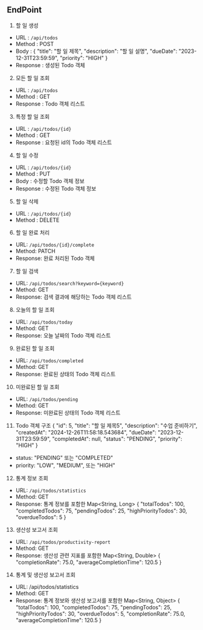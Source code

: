 ## EndPoint
1. 할 일 생성
- URL : `/api/todos`
- Method : POST
- Body : {
  "title": "할 일 제목",
  "description": "할 일 설명",
  "dueDate": "2023-12-31T23:59:59",
  "priority": "HIGH"
  }
- Response : 생성된 Todo 객체

2. 모든 할 일 조회
- URL : `/api/todos`
- Method : GET
- Response : Todo 객체 리스트

3. 특정 할 일 조회
- URL : `/api/todos/{id}`
- Method : GET
- Response : 요청된 id의 Todo 객체 리스트

4. 할 일 수정
- URL : `/api/todos/{id}`
- Method : PUT
- Body : 수정할 Todo 객체 정보
- Response : 수정된  Todo 객체 정보

5. 할 일 삭제
- URL : `/api/todos/{id}`
- Method : DELETE

6. 할 일 완료 처리
 -  URL: `/api/todos/{id}/complete`
 -  Method: PATCH
 -  Response: 완료 처리된 Todo 객체
7. 할 일 검색
 -  URL: `/api/todos/search?keyword={keyword}`
 -  Method: GET
 -  Response: 검색 결과에 해당하는 Todo 객체 리스트
8. 오늘의 할 일 조회
 -  URL: `/api/todos/today`
 -  Method: GET
 -  Response: 오늘 날짜의 Todo 객체 리스트
9. 완료된 할 일 조회
 -  URL: `/api/todos/completed`
 -  Method: GET
 -  Response: 완료된 상태의 Todo 객체 리스트
10. 미완료된 할 일 조회
-  URL: `/api/todos/pending`
-  Method: GET
-  Response: 미완료된 상태의 Todo 객체 리스트

11. Todo 객체 구조
    {
    "id": 5,
    "title": "할 일 제목5",
    "description": "수업 준비하기",
    "createdAt": "2024-12-26T11:58:18.543684",
    "dueDate": "2023-12-31T23:59:59",
    "completedAt": null,
    "status": "PENDING",
    "priority": "HIGH"
    }
- status: "PENDING" 또는 "COMPLETED"
- priority: "LOW", "MEDIUM", 또는 "HIGH"
    
12. 통계 정보 조회    
- URL: `/api/todos/statistics`
- Method: GET
- Response: 통계 정보를 포함한 Map<String, Long>
  {
  "totalTodos": 100,
  "completedTodos": 75,
  "pendingTodos": 25,
  "highPriorityTodos": 30,
  "overdueTodos": 5
  }

13. 생산성 보고서 조회
- URL: `/api/todos/productivity-report`
- Method: GET
- Response: 생산성 관련 지표를 포함한 Map<String, Double>
  {
  "completionRate": 75.0,
  "averageCompletionTime": 120.5
  }

14. 통계 및 생산성 보고서 조회
- URL: /api/todos/statistics
- Method: GET
- Response: 통계 정보와 생산성 보고서를 포함한 Map<String, Object>
  {
  "totalTodos": 100,
  "completedTodos": 75,
  "pendingTodos": 25,
  "highPriorityTodos": 30,
  "overdueTodos": 5,
  "completionRate": 75.0,
  "averageCompletionTime": 120.5
  }



